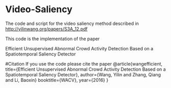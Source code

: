 # Video-Saliency
The code and script for the video saliency method described in http://yilinwang.org/papers/S3A_12.pdf

This code is the implementation of the paper 

Efficient Unsupervised Abnormal Crowd Activity Detection Based on a
Spatiotemporal Saliency Detector

#Citation
If you use the code please cite the paper 
@article{wangefficient,
  title={Efficient Unsupervised Abnormal Crowd Activity Detection Based on a Spatiotemporal Saliency Detector},
  author={Wang, Yilin and Zhang, Qiang and Li, Baoxin}
  booktitle={WACV},
  year={2016}
}
